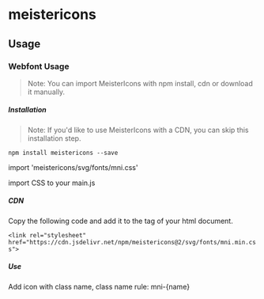 # meistericons

## Usage

### Webfont Usage

>Note: You can import MeisterIcons with npm install, cdn or download it manually.

##### Installation

>Note: If you'd like to use MeisterIcons with a CDN, you can skip this installation step.
```
npm install meistericons --save
```
import 'meistericons/svg/fonts/mni.css'

import CSS to your main.js

##### CDN

Copy the following code and add it to the <head> tag of your html document.

`<link rel="stylesheet" href="https://cdn.jsdelivr.net/npm/meistericons@2/svg/fonts/mni.min.css">`

##### Use

Add icon with class name, class name rule: mni-{name}
<i class="mni mni-bug"></i>
